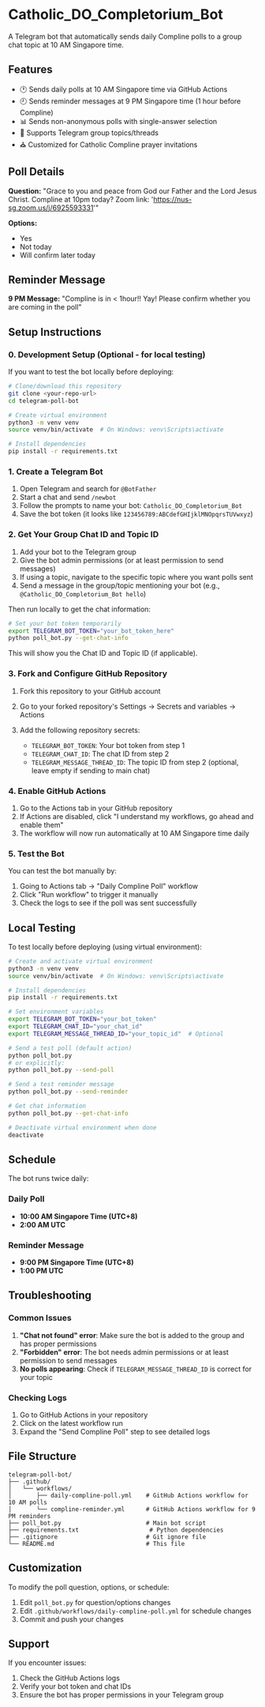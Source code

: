 # Catholic_DO_Completorium_Bot

A Telegram bot that automatically sends daily Compline polls to a group chat topic at 10 AM Singapore time.

## Features

- 🕐 Sends daily polls at 10 AM Singapore time via GitHub Actions
- 🕘 Sends reminder messages at 9 PM Singapore time (1 hour before Compline)
- 📊 Sends non-anonymous polls with single-answer selection
- 🧵 Supports Telegram group topics/threads
- ⛪ Customized for Catholic Compline prayer invitations

## Poll Details

**Question:** "Grace to you and peace from God our Father and the Lord Jesus Christ. Compline at 10pm today? Zoom link: 'https://nus-sg.zoom.us/j/6925593331'"

**Options:**
- Yes
- Not today
- Will confirm later today

## Reminder Message

**9 PM Message:** "Compline is in < 1hour!! Yay! Please confirm whether you are coming in the poll"

## Setup Instructions

### 0. Development Setup (Optional - for local testing)

If you want to test the bot locally before deploying:

```bash
# Clone/download this repository
git clone <your-repo-url>
cd telegram-poll-bot

# Create virtual environment
python3 -m venv venv
source venv/bin/activate  # On Windows: venv\Scripts\activate

# Install dependencies
pip install -r requirements.txt
```

### 1. Create a Telegram Bot

1. Open Telegram and search for `@BotFather`
2. Start a chat and send `/newbot`
3. Follow the prompts to name your bot: `Catholic_DO_Completorium_Bot`
4. Save the bot token (it looks like `123456789:ABCdefGHIjklMNOpqrsTUVwxyz`)

### 2. Get Your Group Chat ID and Topic ID

1. Add your bot to the Telegram group
2. Give the bot admin permissions (or at least permission to send messages)
3. If using a topic, navigate to the specific topic where you want polls sent
4. Send a message in the group/topic mentioning your bot (e.g., `@Catholic_DO_Completorium_Bot hello`)

Then run locally to get the chat information:
```bash
# Set your bot token temporarily
export TELEGRAM_BOT_TOKEN="your_bot_token_here"
python poll_bot.py --get-chat-info
```

This will show you the Chat ID and Topic ID (if applicable).

### 3. Fork and Configure GitHub Repository

1. Fork this repository to your GitHub account
2. Go to your forked repository's Settings → Secrets and variables → Actions
3. Add the following repository secrets:

   - `TELEGRAM_BOT_TOKEN`: Your bot token from step 1
   - `TELEGRAM_CHAT_ID`: The chat ID from step 2
   - `TELEGRAM_MESSAGE_THREAD_ID`: The topic ID from step 2 (optional, leave empty if sending to main chat)

### 4. Enable GitHub Actions

1. Go to the Actions tab in your GitHub repository
2. If Actions are disabled, click "I understand my workflows, go ahead and enable them"
3. The workflow will now run automatically at 10 AM Singapore time daily

### 5. Test the Bot

You can test the bot manually by:

1. Going to Actions tab → "Daily Compline Poll" workflow
2. Click "Run workflow" to trigger it manually
3. Check the logs to see if the poll was sent successfully

## Local Testing

To test locally before deploying (using virtual environment):

```bash
# Create and activate virtual environment
python3 -m venv venv
source venv/bin/activate  # On Windows: venv\Scripts\activate

# Install dependencies
pip install -r requirements.txt

# Set environment variables
export TELEGRAM_BOT_TOKEN="your_bot_token"
export TELEGRAM_CHAT_ID="your_chat_id"
export TELEGRAM_MESSAGE_THREAD_ID="your_topic_id"  # Optional

# Send a test poll (default action)
python poll_bot.py
# or explicitly:
python poll_bot.py --send-poll

# Send a test reminder message
python poll_bot.py --send-reminder

# Get chat information
python poll_bot.py --get-chat-info

# Deactivate virtual environment when done
deactivate
```

## Schedule

The bot runs twice daily:

### Daily Poll
- **10:00 AM Singapore Time (UTC+8)**
- **2:00 AM UTC**

### Reminder Message
- **9:00 PM Singapore Time (UTC+8)**
- **1:00 PM UTC**

## Troubleshooting

### Common Issues

1. **"Chat not found" error**: Make sure the bot is added to the group and has proper permissions
2. **"Forbidden" error**: The bot needs admin permissions or at least permission to send messages
3. **No polls appearing**: Check if `TELEGRAM_MESSAGE_THREAD_ID` is correct for your topic

### Checking Logs

1. Go to GitHub Actions in your repository
2. Click on the latest workflow run
3. Expand the "Send Compline Poll" step to see detailed logs

## File Structure

```
telegram-poll-bot/
├── .github/
│   └── workflows/
│       ├── daily-compline-poll.yml    # GitHub Actions workflow for 10 AM polls
│       └── compline-reminder.yml      # GitHub Actions workflow for 9 PM reminders
├── poll_bot.py                        # Main bot script
├── requirements.txt                    # Python dependencies
├── .gitignore                         # Git ignore file
└── README.md                          # This file
```

## Customization

To modify the poll question, options, or schedule:

1. Edit `poll_bot.py` for question/options changes
2. Edit `.github/workflows/daily-compline-poll.yml` for schedule changes
3. Commit and push your changes

## Support

If you encounter issues:
1. Check the GitHub Actions logs
2. Verify your bot token and chat IDs
3. Ensure the bot has proper permissions in your Telegram group
